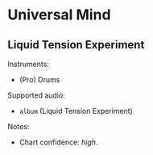 # Universal Mind

## Liquid Tension Experiment

Instruments:

  * (Pro) Drums

Supported audio:

  * `album` (Liquid Tension Experiment)

Notes:

  * Chart confidence: *high*.

